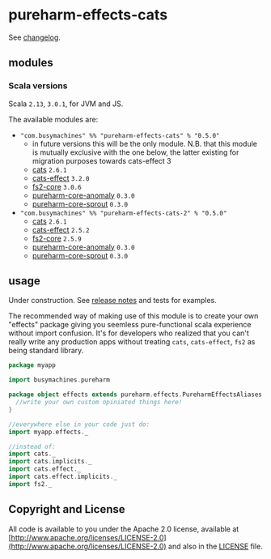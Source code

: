 # pureharm-effects-cats

See [changelog](./CHANGELOG.md).

## modules

### Scala versions
Scala `2.13`, `3.0.1`, for JVM and JS.

The available modules are:

- `"com.busymachines" %% "pureharm-effects-cats" % "0.5.0"`
    - in future versions this will be the only module. N.B. that this module is mutually exclusive with the one below, the latter existing for migration purposes towards cats-effect 3
    - [cats](https://github.com/typelevel/cats/releases) `2.6.1`
    - [cats-effect](https://github.com/typelevel/cats-effect/releases) `3.2.0`
    - [fs2-core](https://github.com/typelevel/fs2/releases) `3.0.6`
    - [pureharm-core-anomaly](https://github.com/busymachines/pureharm-core/releases) `0.3.0`
    - [pureharm-core-sprout](https://github.com/busymachines/pureharm-core/releases) `0.3.0`
- `"com.busymachines" %% "pureharm-effects-cats-2" % "0.5.0"` 
    - [cats](https://github.com/typelevel/cats/releases) `2.6.1`
    - [cats-effect](https://github.com/typelevel/cats-effect/releases) `2.5.2`
    - [fs2-core](https://github.com/typelevel/fs2/releases) `2.5.9`
    - [pureharm-core-anomaly](https://github.com/busymachines/pureharm-core/releases) `0.3.0`
    - [pureharm-core-sprout](https://github.com/busymachines/pureharm-core/releases) `0.3.0`

## usage

Under construction. See [release notes](https://github.com/busymachines/pureharm-effects-cats/releases) and tests for examples.

The recommended way of making use of this module is to create your own "effects" package giving you seemless pure-functional scala experience without import confusion. It's for developers who realized that you can't really write any production apps without treating `cats`, `cats-effect`, `fs2` as being standard library.

```scala
package myapp

import busymachines.pureharm

package object effects extends pureharm.effects.PureharmEffectsAliases with pureharm.effects.PureharmEffectsImplicits {
  //write your own custom opiniated things here!
}

//everywhere else in your code just do:
import myapp.effects._

//instead of:
import cats._
import cats.implicits._
import cats.effect._
import cats.effect.implicits._
import fs2._
```

## Copyright and License

All code is available to you under the Apache 2.0 license, available
at [http://www.apache.org/licenses/LICENSE-2.0](http://www.apache.org/licenses/LICENSE-2.0) and also in
the [LICENSE](./LICENSE) file.
